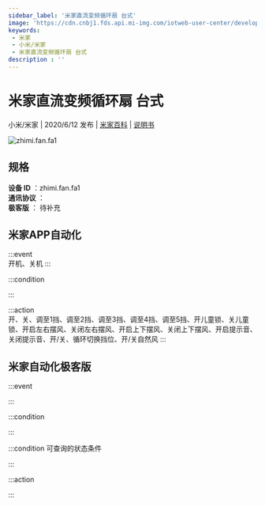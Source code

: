 ```yaml
---
sidebar_label: '米家直流变频循环扇 台式'
image: 'https://cdn.cnbj1.fds.api.mi-img.com/iotweb-user-center/developer_1679071119533RhBRWdHb.png?GalaxyAccessKeyId=AKVGLQWBOVIRQ3XLEW&Expires=9223372036854775807&Signature=NxnBfkqQY79ZCWDkEcwiXkfTSg0='
keywords: 
 - 米家
 - 小米/米家
 - 米家直流变频循环扇 台式
description : ''
---
```

# 米家直流变频循环扇 台式

小米/米家 | 2020/6/12 发布 | [米家百科](https://home.mi.com/webapp/content/baike/product/index.html?model=zhimi.fan.fa1) | [说明书](https://home.mi.com/views/introduction.html?model=zhimi.fan.fa1&region=cn)

![zhimi.fan.fa1](https://cdn.cnbj1.fds.api.mi-img.com/iotweb-user-center/developer_1679071119533RhBRWdHb.png?GalaxyAccessKeyId=AKVGLQWBOVIRQ3XLEW&Expires=9223372036854775807&Signature=NxnBfkqQY79ZCWDkEcwiXkfTSg0=)

## 规格  
> 
**设备 ID** ：zhimi.fan.fa1  
**通讯协议** ：  
**极客版**  ： 待补充 


## 米家APP自动化  

:::event  
开机、关机
:::

:::condition  

:::

:::action   
开、关、调至1挡、调至2挡、调至3挡、调至4挡、调至5挡、开儿童锁、关儿童锁、开启左右摆风、关闭左右摆风、开启上下摆风、关闭上下摆风、开启提示音、关闭提示音、开/关、循环切换挡位、开/关自然风
:::

## 米家自动化极客版  

:::event  

:::

:::condition  

:::

:::condition 可查询的状态条件  

:::

:::action  

:::

        
